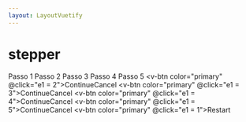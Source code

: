 ```yaml
---
layout: LayoutVuetify
---
```


# stepper
<v-stepper v-model="e1"><v-stepper-header>
<v-stepper-step :complete="e1 > 1" step="1">Passo 1</v-stepper-step><v-divider></v-divider>
<v-stepper-step :complete="e1 > 2" step="2">Passo 2</v-stepper-step><v-divider></v-divider>
<v-stepper-step :complete="e1 > 3" step="3">Passo 3</v-stepper-step><v-divider></v-divider>
<v-stepper-step :complete="e1 > 4" step="4">Passo 4</v-stepper-step><v-divider></v-divider>
<v-stepper-step step="5">Passo 5</v-stepper-step></v-stepper-header><v-stepper-items>
<v-stepper-content step="1"><v-card class="mb-12" color="grey lighten-1" height="500px" width="100%"></v-card><v-btn color="primary" @click="e1 = 2">Continue</v-btn><v-btn text>Cancel</v-btn></v-stepper-content>
<v-stepper-content step="2"><v-card class="mb-12" color="grey lighten-1" height="500px" width="100%"></v-card><v-btn color="primary" @click="e1 = 3">Continue</v-btn><v-btn text>Cancel</v-btn></v-stepper-content>
<v-stepper-content step="3"><v-card class="mb-12" color="grey lighten-1" height="500px" width="100%"></v-card><v-btn color="primary" @click="e1 = 4">Continue</v-btn><v-btn text>Cancel</v-btn></v-stepper-content>
<v-stepper-content step="4"><v-card class="mb-12" color="grey lighten-1" height="500px" width="100%"></v-card><v-btn color="primary" @click="e1 = 5">Continue</v-btn><v-btn text>Cancel</v-btn></v-stepper-content>
<v-stepper-content step="5"><v-card class="mb-12" color="grey lighten-1" height="500px" width="100%"></v-card><v-btn color="primary" @click="e1 = 1">Restart</v-btn></v-stepper-content></v-stepper-items></v-stepper>

<script>
  export default {
    data () {
      return {
        e1: 1,
      }
    },
  }
</script>